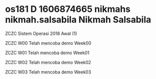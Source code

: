 # os181 D 1606874665 nikmahs nikmah.salsabila Nikmah Salsabila
 ZCZC Sistem Operasi 2018 Awal (1)

 ZCZC W00 Telah mencoba demo Week00
 
 ZCZC W01 Telah mencoba demo Week01
 
 ZCZC W02 Telah mencoba demo Week02
 
 ZCZC W03 Telah mencoba demo Week03
